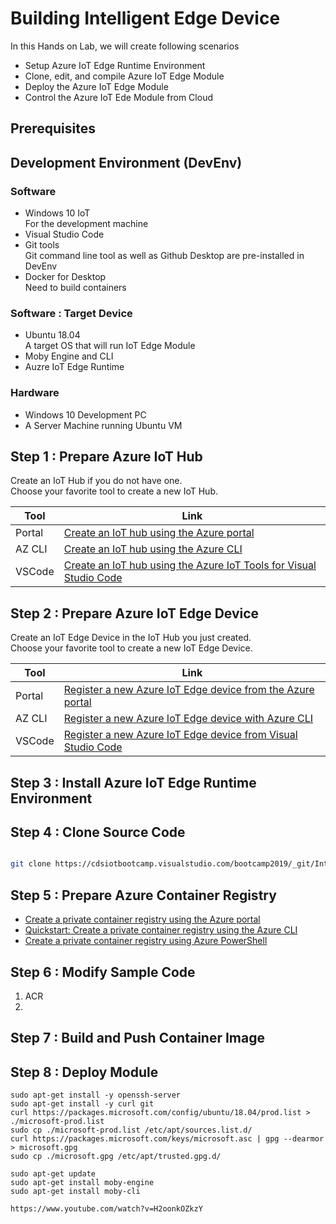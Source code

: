 
# Building Intelligent Edge Device

In this Hands on Lab, we will create following scenarios

- Setup Azure IoT Edge Runtime Environment
- Clone, edit, and compile Azure IoT Edge Module
- Deploy the Azure IoT Edge Module
- Control the Azure IoT Ede Module from Cloud

## Prerequisites

## Development Environment (DevEnv)

### Software 

- Windows 10 IoT  
  For the development machine
- Visual Studio Code
- Git tools  
  Git command line tool as well as Github Desktop are pre-installed in DevEnv
- Docker for Desktop  
  Need to build containers

### Software : Target Device

- Ubuntu 18.04  
  A target OS that will run IoT Edge Module
- Moby Engine and CLI
- Auzre IoT Edge Runtime

### Hardware

- Windows 10 Development PC
- A Server Machine running Ubuntu VM

## Step 1 : Prepare Azure IoT Hub  

Create an IoT Hub if you do not have one.  
Choose your favorite tool to create a new IoT Hub.

|Tool     |Link     |
|---------|---------|
|Portal   |[Create an IoT hub using the Azure portal](articles/iot-hub/iot-hub-create-through-portal.md)           |
|AZ CLI   |[Create an IoT hub using the Azure CLI](articles/iot-hub/iot-hub-create-using-cli.md)         |
|VSCode   |[Create an IoT hub using the Azure IoT Tools for Visual Studio Code](articles/iot-hub/iot-hub-create-use-iot-toolkit.md)         |

## Step 2 : Prepare Azure IoT Edge Device

Create an IoT Edge Device in the IoT Hub you just created.  
Choose your favorite tool to create a new IoT Edge Device.

|Tool     |Link     |
|---------|---------|
|Portal   |[Register a new Azure IoT Edge device from the Azure portal](articles/iot-edge/how-to-register-device-portal.md)         |
|AZ CLI   |[Register a new Azure IoT Edge device with Azure CLI](articles/iot-edge/how-to-register-device-cli.md)         |
|VSCode   |[Register a new Azure IoT Edge device from Visual Studio Code](articles/iot-edge/how-to-register-device-vscode.md)         |

## Step 3 : Install Azure IoT Edge Runtime Environment



## Step 4 : Clone Source Code

```bash

git clone https://cdsiotbootcamp.visualstudio.com/bootcamp2019/_git/IntelligentEdgeHOL

```

## Step 5 : Prepare Azure Container Registry

- [Create a private container registry using the Azure portal](articles/container-registry/container-registry-get-started-portal.md)
- [Quickstart: Create a private container registry using the Azure CLI](articles/container-registry/container-registry-get-started-azure-cli.md)
- [Create a private container registry using Azure PowerShell](articles/container-registry/container-registry-get-started-powershell.md)

## Step 6 : Modify Sample Code

1. ACR
1. 

## Step 7 : Build and Push Container Image


## Step 8 : Deploy Module

```
sudo apt-get install -y openssh-server
sudo apt-get install -y curl git
curl https://packages.microsoft.com/config/ubuntu/18.04/prod.list > ./microsoft-prod.list
sudo cp ./microsoft-prod.list /etc/apt/sources.list.d/
curl https://packages.microsoft.com/keys/microsoft.asc | gpg --dearmor > microsoft.gpg
sudo cp ./microsoft.gpg /etc/apt/trusted.gpg.d/

sudo apt-get update
sudo apt-get install moby-engine
sudo apt-get install moby-cli

https://www.youtube.com/watch?v=H2oonkOZkzY